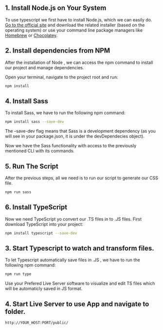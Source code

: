 ## 1. Install Node.js on Your System

To use typescript we first have to install Node.js, which we can easily do. [Go to the official site](https://nodejs.org/en/download/) and download the related installer (based on the operating system) or use your command line package managers like [Homebrew](https://brew.sh/) or [Chocolatey](https://chocolatey.org/).

## 2. Install dependencies from NPM

After the installation of Node , we can access the npm command to install our project and manage dependencies.

Open your terminal, navigate to the project root and run:

```bash
npm install
```

## 4. Install Sass

To install Sass, we have to run the following npm command:

```bash
npm install sass --save-dev
```

The –save-dev flag means that Sass is a development dependency (as you will see in your package.json, it is under the devDependecies object).

Now we have the Sass functionality with access to the previously mentioned CLI with its commands.

## 5. Run The Script

After the previous steps, all we need is to run our script to generate our CSS file.

```bash
npm run sass
```

## 6. Install TypeScript

Now we need TypeScript yo convert our .TS files in to .JS files. First download TypeScript into your project:

```bash
npm install typescript --save-dev
```

## 3. Start Typescript to watch and transform files.

To let Typescript automatically save files in .JS , we have to run the following npm command:

```bash
npm run type
```

Use your Prefered Live Server software to visualize and edit TS files which will be automaticly saved in JS format.

## 4. Start Live Server to use App and navigate to folder.

```bash
http://YOUR_HOST:PORT/public/
```
